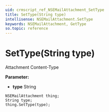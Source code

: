 ```yaml
---
uid: crmscript_ref_NSEMailAttachment_SetType
title: SetType(String type)
intellisense: NSEMailAttachment.SetType
keywords: NSEMailAttachment, GetType
so.topic: reference
---
```


# SetType(String type)

Attachment Content-Type

**Parameter:** 
* **type** String

```crmscript
NSEMailAttachment thing;
String type;
thing.SetType(type);
```

